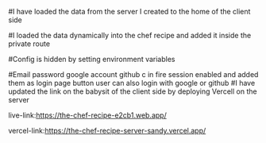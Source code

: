 #I have loaded the data from the server I created to the home of the client side

#I loaded the data dynamically into the chef recipe and added it inside the private route

#Config is hidden by setting environment variables

#Email password google account github c in fire session enabled and added them as login page button user can also login with google or github
#I have updated the link on the babysit of the client side by deploying Vercell on the server

live-link:https://the-chef-recipe-e2cb1.web.app/

vercel-link:https://the-chef-recipe-server-sandy.vercel.app/
